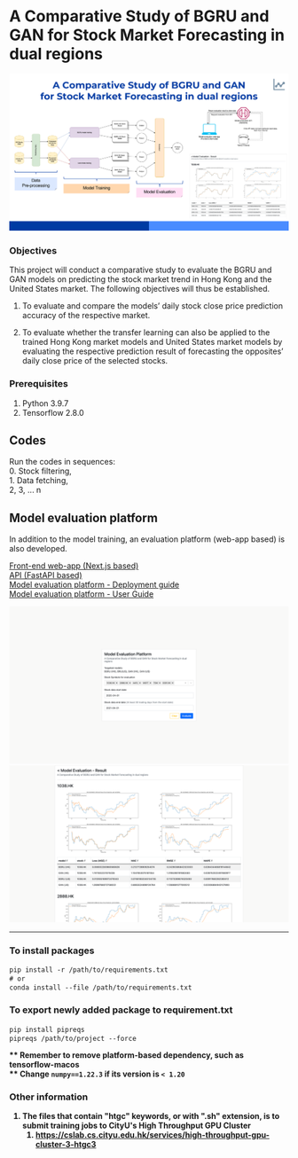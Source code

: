 # A Comparative Study of BGRU and GAN for Stock Market Forecasting in dual regions
![Project Screenshot - A Comparative Study of BGRU and GAN for Stock Market Forecasting in dual regions](diagrams/project%20screenshot.png)

### Objectives
This project will conduct a comparative study to evaluate the BGRU and GAN models on predicting the stock market trend in Hong Kong and the United States market. The following objectives will thus be established. 

1. To evaluate and compare the models’ daily stock close price prediction accuracy of the respective market. 

2. To evaluate whether the transfer learning can also be applied to the trained Hong Kong market models and United States market models by evaluating the respective prediction result of forecasting the opposites’ daily close price of the selected stocks. 

### Prerequisites
1. Python 3.9.7
2. Tensorflow 2.8.0

## Codes
Run the codes in sequences: 
<br>0. Stock filtering, 
<br>1. Data fetching, 
<br>2, 3, ... n

## Model evaluation platform
In addition to the model training, an evaluation platform (web-app based) is also developed. 

[Front-end web-app (Next.js based)](model_evaluation_platform/web-app)
<br/>
[API (FastAPI based)](model_evaluation_platform/api)
<br/>
[Model evaluation platform - Deployment guide](model_evaluation_platform/README.md#deployment-guide-of-the-model-evaluation-platform)
<br/>
[Model evaluation platform - User Guide](model_evaluation_platform/USER_GUIDE.md)

![Model Evaluation Platform Frontend - Input Form](diagrams/Model%20Evaluation%20Platform%20Frontend%20-%20Input%20form.png)
![Model Evaluation Platform Frontend - Result Page](diagrams/Model%20Evaluation%20Platform%20Frontend%20-%20Result%20page.png)

<hr/>

### To install packages
```console
pip install -r /path/to/requirements.txt
# or
conda install --file /path/to/requirements.txt
```
### To export newly added package to requirement.txt
```console
pip install pipreqs
pipreqs /path/to/project --force
```
<b>** Remember to remove platform-based dependency, such as tensorflow-macos</b>
<br/>
<b>** Change `numpy==1.22.3` if its version is `< 1.20`<b>

### Other information
1. The files that contain "htgc" keywords, or with ".sh" extension, is to submit training jobs to CityU's High Throughput GPU Cluster 
   1. https://cslab.cs.cityu.edu.hk/services/high-throughput-gpu-cluster-3-htgc3

